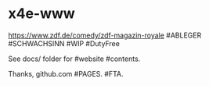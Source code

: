 # x4e-www
https://www.zdf.de/comedy/zdf-magazin-royale #ABLEGER #SCHWACHSINN #WIP #DutyFree

See docs/ folder for #website #contents.

Thanks, github.com #PAGES. #FTA.
